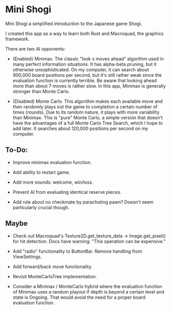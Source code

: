 # Mini Shogi

Mini Shogi a simplified introduction to the Japanese game Shogi.

I created this app as a way to learn both Rust and Macroquad, the graphics framework.

There are two AI opponents:

- (Enabled) Minimax. The classic "look x moves ahead" algorithm used in many perfect information situations. It has alpha-beta pruning, but it otherwise unsophisticated. On my computer, it can search about 900,000 board positions per second, but it's still rather weak since the evaluation function is currently terrible. Be aware that looking ahead more than about 7 moves is rather slow. In this app, Minimax is generally stronger than Monte Carlo.

- (Disabled) Monte Carlo. This algorithm makes each available move and then randomly plays out the game to completion a certain number of times (rounds). Due to its random nature, it plays with more variability than Minimax. This is "pure" Monte Carlo, a simple version that doesn't have the advantages of a full Monte Carlo Tree Search, which I hope to add later. It searches about 120,000 positions per second on my computer.

## To-Do:

- Improve minimax evaluation function.

- Add ability to restart game.

- Add more sounds: welcome, win/loss.

- Prevent AI from evaluating identical reserve pieces.

- Add rule about no checkmate by parachuting pawn? Doesn't seem particularly crucial though.

## Maybe

- Check out Macroquad's Texture2D.get_texture_data -> Image.get_pixel() for hit detection. Docs have warning: "This operation can be expensive."

- Add "radio" functionality to ButtonBar. Remove handling from ViewSettings.

- Add forward/back move functionality.

- Revisit MonteCarloTree implementation.

- Consider a Minimax / MonteCarlo hybrid where the evaluation function of Minimax
uses a random playout if depth is beyond a certain level and state is Ongoing. That would
avoid the need for a proper board evaluation function.
